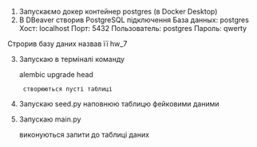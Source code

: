 1) Запускаємо докер контейнер postgres (в Docker Desktop)
2) В DBeaver створив PostgreSQL підключення
    База данных: postgres
    Хост: localhost
    Порт: 5432
    Пользователь: postgres
    Пароль: qwerty

 Строрив базу даних назвав її hw_7

3) Запускаю в терміналі команду

    alembic upgrade head
 
        створюються пусті таблиці

4) Запускаю seed.py
    наповнюю таблицю фейковими даними

5) Запускаю main.py

    виконуються запити до таблиці даних 